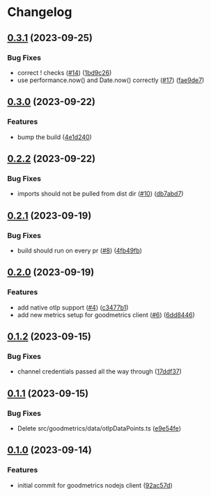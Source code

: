 # Changelog

## [0.3.1](https://github.com/bruuuuuuuce/goodmetrics-nodejs/compare/v0.3.0...v0.3.1) (2023-09-25)


### Bug Fixes

* correct ! checks ([#14](https://github.com/bruuuuuuuce/goodmetrics-nodejs/issues/14)) ([1bd9c26](https://github.com/bruuuuuuuce/goodmetrics-nodejs/commit/1bd9c2691902da7a653e2ee7b0578539f847e662))
* use performance.now() and Date.now() correctly ([#17](https://github.com/bruuuuuuuce/goodmetrics-nodejs/issues/17)) ([fae9de7](https://github.com/bruuuuuuuce/goodmetrics-nodejs/commit/fae9de7871aa09eba8cc749546d23f46590d8907))

## [0.3.0](https://github.com/bruuuuuuuce/goodmetrics-nodejs/compare/v0.2.2...v0.3.0) (2023-09-22)


### Features

* bump the build ([4e1d240](https://github.com/bruuuuuuuce/goodmetrics-nodejs/commit/4e1d240d1ba77df7b424edbfbe0f166a7aefe019))

## [0.2.2](https://github.com/bruuuuuuuce/goodmetrics-nodejs/compare/v0.2.1...v0.2.2) (2023-09-22)


### Bug Fixes

* imports should not be pulled from dist dir ([#10](https://github.com/bruuuuuuuce/goodmetrics-nodejs/issues/10)) ([db7abd7](https://github.com/bruuuuuuuce/goodmetrics-nodejs/commit/db7abd76af7486b687e6c6faf1ca5b999af7a985))

## [0.2.1](https://github.com/bruuuuuuuce/goodmetrics-nodejs/compare/v0.2.0...v0.2.1) (2023-09-19)


### Bug Fixes

* build should run on every pr ([#8](https://github.com/bruuuuuuuce/goodmetrics-nodejs/issues/8)) ([4fb49fb](https://github.com/bruuuuuuuce/goodmetrics-nodejs/commit/4fb49fbfc9a54cdf49fbc9a149aed228321f9458))

## [0.2.0](https://github.com/bruuuuuuuce/goodmetrics-nodejs/compare/v0.1.2...v0.2.0) (2023-09-19)


### Features

* add native otlp support ([#4](https://github.com/bruuuuuuuce/goodmetrics-nodejs/issues/4)) ([c3477b1](https://github.com/bruuuuuuuce/goodmetrics-nodejs/commit/c3477b14c02a5148cd001160722050d076a68a35))
* add new metrics setup for goodmetrics client ([#6](https://github.com/bruuuuuuuce/goodmetrics-nodejs/issues/6)) ([6dd8446](https://github.com/bruuuuuuuce/goodmetrics-nodejs/commit/6dd8446e2bfeace3da8faedf552655229b45d46e))

## [0.1.2](https://github.com/bruuuuuuuce/goodmetrics-nodejs/compare/v0.1.1...v0.1.2) (2023-09-15)


### Bug Fixes

* channel credentials passed all the way through ([17ddf37](https://github.com/bruuuuuuuce/goodmetrics-nodejs/commit/17ddf376d43062a4e3448f97d8f028e642807e1d))

## [0.1.1](https://github.com/bruuuuuuuce/goodmetrics-nodejs/compare/v0.1.0...v0.1.1) (2023-09-15)


### Bug Fixes

* Delete src/goodmetrics/data/otlpDataPoints.ts ([e9e54fe](https://github.com/bruuuuuuuce/goodmetrics-nodejs/commit/e9e54fe34dd4e7a744a5acc408794a138cffb717))

## [0.1.0](https://github.com/bruuuuuuuce/goodmetrics-nodejs/compare/v0.0.1...v0.1.0) (2023-09-14)


### Features

* initial commit for goodmetrics nodejs client ([92ac57d](https://github.com/bruuuuuuuce/goodmetrics-nodejs/commit/92ac57d3e9dd7ac4c4cfb7211922aae808ed424b))
